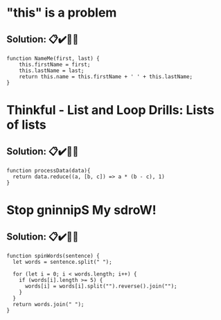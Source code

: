 # "this" is a problem

## **Solution:** 📋✔️🎊✨
```
function NameMe(first, last) {
    this.firstName = first;
    this.lastName = last;
    return this.name = this.firstName + ' ' + this.lastName;
}
```

# Thinkful - List and Loop Drills: Lists of lists

## **Solution:** 📋✔️🎊✨
```
function processData(data){
  return data.reduce((a, [b, c]) => a * (b - c), 1)
}
```

# Stop gninnipS My sdroW!

## **Solution:** 📋✔️🎊✨
```
function spinWords(sentence) {
  let words = sentence.split(" ");

  for (let i = 0; i < words.length; i++) {
    if (words[i].length >= 5) {
      words[i] = words[i].split("").reverse().join("");
    }
  }
  return words.join(" ");
}
```
